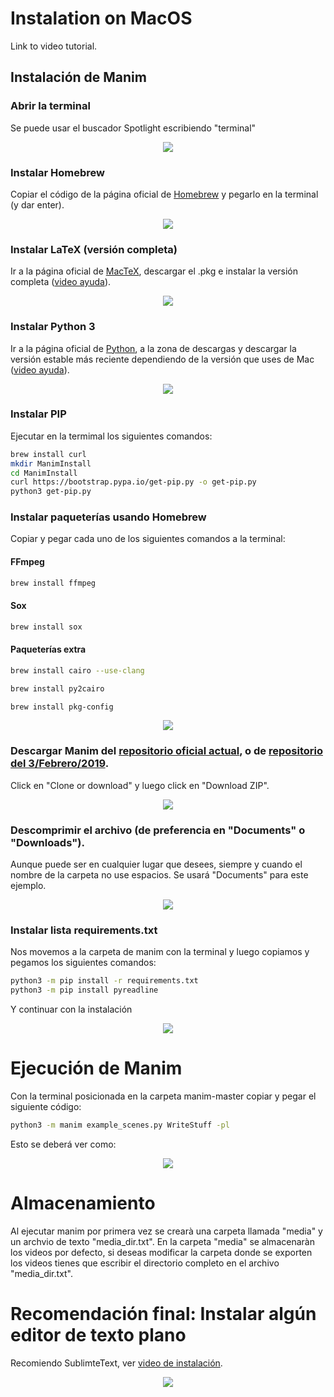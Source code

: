# Instalation on MacOS

Link to video tutorial.

## Instalación de Manim

### Abrir la terminal 
Se puede usar el buscador Spotlight escribiendo "terminal"

<p align="center"><img src ="/English/0_instalation/macOS/gifs/terminal.png" /></p>

### Instalar Homebrew
Copiar el código de la página oficial de [Homebrew](https://brew.sh/index_es) y pegarlo en la terminal (y dar enter).

<p align="center"><img src ="/English/0_instalation/macOS/gifs/MacP1.gif" /></p>

### Instalar LaTeX (versión completa)
Ir a la página oficial de [MacTeX](http://www.tug.org/mactex/), descargar el .pkg e instalar la versión completa ([video ayuda](https://www.youtube.com/watch?v=5CNmIaRxS20)).

<p align="center"><img src ="/English/0_instalation/macOS/gifs/MacP2.gif" /></p>

### Instalar Python 3
Ir a la página oficial de [Python](https://www.python.org/), a la zona de descargas y descargar la versión estable más reciente dependiendo de la versión que uses de Mac ([video ayuda](https://www.youtube.com/watch?v=0hGzGdRQeak)).

<p align="center"><img src ="/English/0_instalation/macOS/gifs/MacP3.gif" /></p>

### Instalar PIP
Ejecutar en la termimal los siguientes comandos:

```sh
brew install curl
mkdir ManimInstall
cd ManimInstall
curl https://bootstrap.pypa.io/get-pip.py -o get-pip.py
python3 get-pip.py
```

### Instalar paqueterías usando Homebrew
Copiar y pegar cada uno de los siguientes comandos a la terminal:

#### FFmpeg
```sh
brew install ffmpeg
```
#### Sox
```sh
brew install sox
```
#### Paqueterías extra
```sh
brew install cairo --use-clang
```

```sh
brew install py2cairo
```

```sh
brew install pkg-config
```

<p align="center"><img src ="/English/0_instalation/macOS/gifs/MacP5.gif" /></p>

### Descargar Manim del [repositorio oficial actual](https://github.com/3b1b/manim), o de [repositorio del 3/Febrero/2019](https://github.com/3b1b/manim/tree/3b088b12843b7a4459fe71eba96b70edafb7aa78).
Click en "Clone or download" y luego click en "Download ZIP".

<p align="center"><img src ="/English/0_instalation/macOS/gifs/DescargarManim.gif" /></p>

### Descomprimir el archivo (de preferencia en "Documents" o "Downloads").
Aunque puede ser en cualquier lugar que desees, siempre y cuando el nombre de la carpeta no use espacios. Se usará "Documents" para este ejemplo.

<p align="center"><img src ="/English/0_instalation/macOS/gifs/pd.png" /></p>

### Instalar lista requirements.txt
Nos movemos a la carpeta de manim con la terminal y luego copiamos y pegamos los siguientes comandos:

```sh
python3 -m pip install -r requirements.txt
python3 -m pip install pyreadline
```
Y continuar con la instalación

<p align="center"><img src ="/English/0_instalation/macOS/gifs/MacP6.gif" /></p>

# Ejecución de Manim

Con la terminal posicionada en la carpeta manim-master copiar y pegar el siguiente código:

```sh
python3 -m manim example_scenes.py WriteStuff -pl
```

Esto se deberá ver como:

<p align="center"><img src ="/English/0_instalation/macOS/gifs/MacP8.gif" /></p>

# Almacenamiento
Al ejecutar manim por primera vez se crearà una carpeta llamada "media" y un archvio de texto "media_dir.txt". En la carpeta "media" se almacenaràn los videos por defecto, si deseas modificar la carpeta donde se exporten los videos tienes que escribir el directorio completo en el archivo "media_dir.txt".

# Recomendación final: Instalar algún editor de texto plano 
Recomiendo SublimteText, ver [video de instalación](https://www.youtube.com/watch?v=qqlLQ-5jH0c).

<p align="center"><img src ="/English/0_instalation/macOS/gifs/DescargarSublimeText.gif" /></p>
